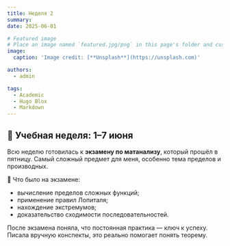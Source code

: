 ```yaml
---
title: Неделя 2
summary: 
date: 2025-06-01

# Featured image
# Place an image named `featured.jpg/png` in this page's folder and customize its options here.
image:
  caption: 'Image credit: [**Unsplash**](https://unsplash.com)'

authors:
  - admin

tags:
  - Academic
  - Hugo Blox
  - Markdown
---
```


## 📘 Учебная неделя: 1–7 июня

Всю неделю готовилась к **экзамену по матанализу**, который прошёл в пятницу. Самый сложный предмет для меня, особенно тема пределов и производных.

📌 Что было на экзамене:
- вычисление пределов сложных функций;
- применение правил Лопиталя;
- нахождение экстремумов;
- доказательство сходимости последовательностей.

После экзамена поняла, что постоянная практика — ключ к успеху. Писала вручную конспекты, это реально помогает понять теорему.

